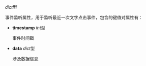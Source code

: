 *dict*型

  事件监听属性，用于监听最近一次文字点击事件，包含的键值对属性有：

  - **timestamp** *int*型

    事件时间戳

  - **data** *dict*型

    涉及数据信息
